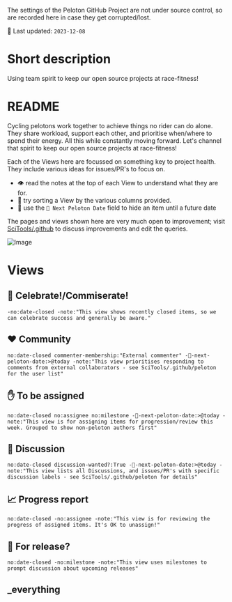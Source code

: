 The settings of the Peloton GitHub Project are not under source control, so are
recorded here in case they get corrupted/lost.

📅 Last updated: `2023-12-08`

# Short description

Using team spirit to keep our open source projects at race-fitness!

# README

Cycling pelotons work together to achieve things no rider can do alone. They share workload, support each other, and prioritise when/where to spend their energy. All this while constantly moving forward. Let's channel that spirit to keep our open source projects at race-fitness!

Each of the Views here are focussed on something key to project health. They include various ideas for issues/PR's to focus on. 

- 👁 read the notes at the top of each View to understand what they are for.
- 🔀 try sorting a View by the various columns provided.
- 📅 use the `🚴 Next Peloton Date` field to hide an item until a future date

The pages and views shown here are very much open to improvement; visit [SciTools/.github](https://github.com/SciTools/.github) to discuss improvements and edit the queries.

![Image](https://user-images.githubusercontent.com/40734014/216654352-164fb911-b594-475c-a962-9780f42e9c0f.png)

# Views

## 🎉 Celebrate!/Commiserate!

`-no:date-closed -note:"This view shows recently closed items, so we can celebrate success and generally be aware."`

## ❤ Community

`no:date-closed commenter-membership:"External commenter" -🚴-next-peloton-date:>@today -note:"This view prioritises responding to comments from external collaborators - see SciTools/.github/peloton for the user list"`

## ✋ To be assigned

`no:date-closed no:assignee no:milestone -🚴-next-peloton-date:>@today -note:"This view is for assigning items for progression/review this week. Grouped to show non-peloton authors first"`

## 💬 Discussion

`no:date-closed discussion-wanted?:True -🚴-next-peloton-date:>@today -note:"This view lists all Discussions, and issues/PR's with specific discussion labels - see SciTools/.github/peloton for details"`

## 📈 Progress report

`no:date-closed -no:assignee -note:"This view is for reviewing the progress of assigned items. It's OK to unassign!"`

## 📅 For release?

`no:date-closed -no:milestone -note:"This view uses milestones to prompt discussion about upcoming releases"`

## _everything

` `